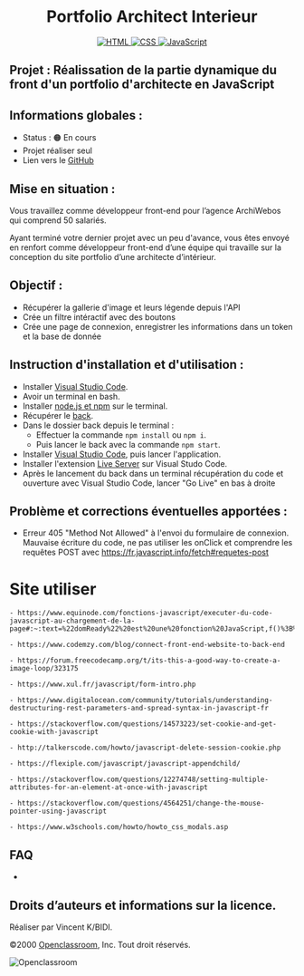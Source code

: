 <h1 align="center">Portfolio Architect Interieur</h1>

<div align="center">
    <a href="https://devdocs.io/html/">
        <img src="https://img.shields.io/badge/html5%20-%23e34f26.svg?&style=for-the-badge&logo=html5&logoColor=white" alt="HTML" />
    </a>
    <a href="https://devdocs.io/css/">
      <img src="https://img.shields.io/badge/CSS3-1572B6?&style=for-the-badge&logo=css3&logoColor=white" alt="CSS" />
    </a>
    <a href="https://developer.mozilla.org/fr/docs/Web/JavaScript">
        <img src="https://img.shields.io/badge/JavaScript-F7DF1E?style=for-the-badge&logo=javascript&logoColor=black" alt="JavaScript" />
    </a>
    
</div>

## Projet : Réalissation de la partie dynamique du front d'un portfolio d'architecte en JavaScript
## Informations globales :

- Status : 🟠 En cours
- Projet réaliser seul
- Lien vers le [GitHub](https://github.com/archi974/Portfolio_Architect_Interieur)

## Mise en situation :

Vous travaillez comme développeur front-end pour l’agence ArchiWebos qui comprend 50 salariés. 

Ayant terminé votre dernier projet avec un peu d'avance, vous êtes envoyé en renfort comme développeur front-end d’une équipe qui travaille sur la conception du site portfolio d’une architecte d’intérieur.

## Objectif :

- Récupérer la gallerie d'image et leurs légende depuis l'API
- Crée un filtre intéractif avec des boutons
- Crée une page de connexion, enregistrer les informations dans un token et la base de donnée

## Instruction d'installation et d'utilisation :

- Installer [Visual Studio Code](https://code.visualstudio.com/).
- Avoir un terminal en bash.
- Installer [node.js et npm](https://radixweb.com/blog/installing-npm-and-nodejs-on-windows-and-mac) sur le terminal.
- Récupérer le [back](https://github.com/OpenClassrooms-Student-Center/Portfolio-architecte-sophie-bluel).
- Dans le dossier back depuis le terminal :
    - Effectuer la commande `npm install` ou `npm i`.
    - Puis lancer le back avec la commande `npm start`.
- Installer [Visual Studio Code](https://code.visualstudio.com/), puis lancer l'application.
- Installer l'extension [Live Server](https://marketplace.visualstudio.com/items?itemName=ritwickdey.LiveServer) sur Visual Studo Code.
- Après le lancement du back dans un terminal récupération du code et ouverture avec Visual Studio Code, lancer "Go Live" en bas à droite

## Problème et corrections éventuelles apportées :

  - Erreur 405 "Method Not Allowed" à l'envoi du formulaire de connexion. Mauvaise écriture du code, ne pas utiliser les onClick et comprendre les requêtes POST avec https://fr.javascript.info/fetch#requetes-post

# Site utiliser

    - https://www.equinode.com/fonctions-javascript/executer-du-code-javascript-au-chargement-de-la-page#:~:text=%22domReady%22%20est%20une%20fonction%20JavaScript,f()%3B%20%7D%20else%20%7B%20document.

    - https://www.codemzy.com/blog/connect-front-end-website-to-back-end

    - https://forum.freecodecamp.org/t/its-this-a-good-way-to-create-a-image-loop/323175

    - https://www.xul.fr/javascript/form-intro.php

    - https://www.digitalocean.com/community/tutorials/understanding-destructuring-rest-parameters-and-spread-syntax-in-javascript-fr

    - https://stackoverflow.com/questions/14573223/set-cookie-and-get-cookie-with-javascript

    - http://talkerscode.com/howto/javascript-delete-session-cookie.php

    - https://flexiple.com/javascript/javascript-appendchild/

    - https://stackoverflow.com/questions/12274748/setting-multiple-attributes-for-an-element-at-once-with-javascript

    - https://stackoverflow.com/questions/4564251/change-the-mouse-pointer-using-javascript

    - https://www.w3schools.com/howto/howto_css_modals.asp

## FAQ

  - 

## Droits d’auteurs et informations sur la licence.

Réaliser par Vincent K/BIDI.

©2000 [Openclassroom](https://openclassrooms.com/fr/), Inc. Tout droit réservés.

![Openclassroom](https://camo.githubusercontent.com/e47c349811ac404b8147bd362c598e61c7d20225df17499c6373b44f6ee08a3d/68747470733a2f2f31746f3170726f67726573732e66722f77702d636f6e74656e742f75706c6f6164732f323031392f30352f6f70656e636c617373726f6f6d732d65313535373736313233363135382e706e67)
